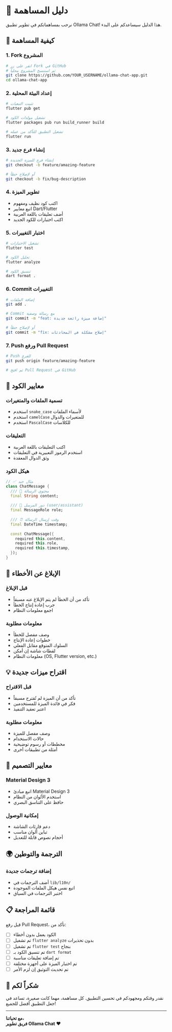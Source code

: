 # 🤝 دليل المساهمة

نرحب بمساهماتكم في تطوير تطبيق Ollama Chat! هذا الدليل سيساعدكم على البدء.

## 🚀 كيفية المساهمة

### 1. Fork المشروع
```bash
# انقر على زر Fork في GitHub
# ثم استنسخ المشروع محلياً
git clone https://github.com/YOUR_USERNAME/ollama-chat-app.git
cd ollama-chat-app
```

### 2. إعداد البيئة المحلية
```bash
# تثبيت التبعيات
flutter pub get

# تشغيل مولدات الكود
flutter packages pub run build_runner build

# تشغيل التطبيق للتأكد من عمله
flutter run
```

### 3. إنشاء فرع جديد
```bash
# إنشاء فرع للميزة الجديدة
git checkout -b feature/amazing-feature

# أو لإصلاح خطأ
git checkout -b fix/bug-description
```

### 4. تطوير الميزة
- اكتب كود نظيف ومفهوم
- اتبع معايير Dart/Flutter
- أضف تعليقات باللغة العربية
- اكتب اختبارات للكود الجديد

### 5. اختبار التغييرات
```bash
# تشغيل الاختبارات
flutter test

# تحليل الكود
flutter analyze

# تنسيق الكود
dart format .
```

### 6. Commit التغييرات
```bash
# إضافة الملفات
git add .

# Commit مع رسالة وصفية
git commit -m "feat: إضافة ميزة رائعة جديدة"

# أو لإصلاح خطأ
git commit -m "fix: إصلاح مشكلة في المحادثات"
```

### 7. Push ورفع Pull Request
```bash
# Push للفرع
git push origin feature/amazing-feature

# ثم افتح Pull Request في GitHub
```

## 📝 معايير الكود

### تسمية الملفات والمتغيرات
- استخدم `snake_case` لأسماء الملفات
- استخدم `camelCase` للمتغيرات والدوال
- استخدم `PascalCase` للكلاسات

### التعليقات
- اكتب التعليقات باللغة العربية
- استخدم الرموز التعبيرية في التعليقات
- وثق الدوال المعقدة

### هيكل الكود
```dart
// ✅ مثال جيد
class ChatMessage {
  /// 📝 محتوى الرسالة
  final String content;
  
  /// 👤 دور المرسل (user/assistant)
  final MessageRole role;
  
  /// ⏰ وقت إرسال الرسالة
  final DateTime timestamp;
  
  const ChatMessage({
    required this.content,
    required this.role,
    required this.timestamp,
  });
}
```

## 🐛 الإبلاغ عن الأخطاء

### قبل الإبلاغ
- تأكد من أن الخطأ لم يتم الإبلاغ عنه مسبقاً
- جرب إعادة إنتاج الخطأ
- اجمع معلومات النظام

### معلومات مطلوبة
- وصف مفصل للخطأ
- خطوات إعادة الإنتاج
- السلوك المتوقع مقابل الفعلي
- لقطات شاشة إن أمكن
- معلومات النظام (OS, Flutter version, etc.)

## 💡 اقتراح ميزات جديدة

### قبل الاقتراح
- تأكد من أن الميزة لم تُقترح مسبقاً
- فكر في فائدة الميزة للمستخدمين
- اعتبر تعقيد التنفيذ

### معلومات مطلوبة
- وصف مفصل للميزة
- حالات الاستخدام
- مخططات أو رسوم توضيحية
- أمثلة من تطبيقات أخرى

## 🎨 معايير التصميم

### Material Design 3
- اتبع مبادئ Material Design 3
- استخدم الألوان من النظام
- حافظ على التناسق البصري

### إمكانية الوصول
- دعم قارئات الشاشة
- تباين ألوان مناسب
- أحجام نصوص قابلة للتعديل

## 🌍 الترجمة والتوطين

### إضافة ترجمات جديدة
- أضف الترجمات في `lib/l10n/`
- اتبع نفس هيكل الملفات الموجودة
- اختبر الترجمات في السياق

## 📋 قائمة المراجعة

قبل رفع Pull Request، تأكد من:

- [ ] الكود يعمل بدون أخطاء
- [ ] تم تشغيل `flutter analyze` بدون تحذيرات
- [ ] تم تشغيل `flutter test` بنجاح
- [ ] تم تنسيق الكود بـ `dart format`
- [ ] تم إضافة تعليقات مناسبة
- [ ] تم اختبار الميزة على أجهزة مختلفة
- [ ] تم تحديث التوثيق إن لزم الأمر

## 🙏 شكراً لكم

نقدر وقتكم ومجهودكم في تحسين التطبيق. كل مساهمة، مهما كانت صغيرة، تساعد في جعل التطبيق أفضل للجميع!

---

**مع تحياتنا،**  
**فريق تطوير Ollama Chat** ❤️
